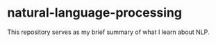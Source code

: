 # natural-language-processing
This repository serves as my brief summary of what I learn about NLP.
